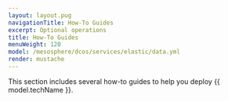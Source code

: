 ```yaml
---
layout: layout.pug
navigationTitle: How-To Guides
excerpt: Optional operations
title: How-To Guides
menuWeight: 120
model: /mesosphere/dcos/services/elastic/data.yml
render: mustache
---
```


This section includes several how-to guides to help you deploy {{ model.techName }}.
